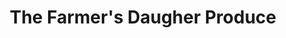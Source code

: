 ---
title: "The Farmer's Daugher Produce"
url: /hayes/the-farmers-daugher-produce/
shop: Hofladen
---